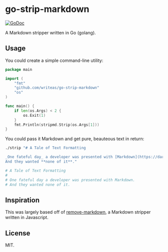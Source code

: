 # go-strip-markdown

[![GoDoc](https://godoc.org/github.com/writeas/go-strip-markdown?status.svg)](https://godoc.org/github.com/writeas/go-strip-markdown)

A Markdown stripper written in Go (golang).

## Usage
You could create a simple command-line utility:

```go
package main

import (
	"fmt"
	"github.com/writeas/go-strip-markdown"
	"os"
)

func main() {
	if len(os.Args) < 2 {
		os.Exit(1)
	}
	fmt.Println(stripmd.Strip(os.Args[1]))
}
```

You could pass it Markdown and get pure, beauteous text in return:

```bash
./strip "# A Tale of Text Formatting

_One fateful day_ a developer was presented with [Markdown](https://daringfireball.net/projects/markdown/).
And they wanted **none of it**."

# A Tale of Text Formatting
#
# One fateful day a developer was presented with Markdown.
# And they wanted none of it.
```

## Inspiration
This was largely based off of [remove-markdown](https://github.com/stiang/remove-markdown), a Markdown stripper written in Javascript.

## License
MIT.
